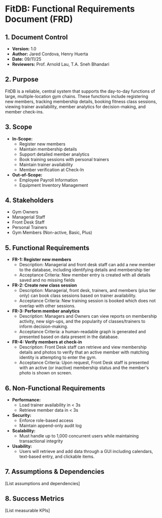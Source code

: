 # FitDB: Functional Requirements Document (FRD)

## 1. Document Control
- **Version:**  1.0
- **Author:**  Jared Cordova, Henry Huerta
- **Date:**  09/11/25
- **Reviewers:**  Prof. Arnold Lau, T.A. Sneh Bhandari

## 2. Purpose
FitDB is a reliable, central system that supports the day-to-day functions of large, multiple-location gym chains. These functions include registering new members, tracking membership details, booking fitness class sessions, viewing trainer availability, member analytics for decision-making, and member check-ins.

## 3. Scope
- **In-Scope:**  
  - Register new members
  - Maintain membership details
  - Support detailed member analytics
  - Book training sessions with personal trainers
  - Maintain trainer availability
  - Member verification at Check-In
- **Out-of-Scope:**
  - Employee Payroll Information
  - Equipment Inventory Management


## 4. Stakeholders
- Gym Owners
- Managerial Staff
- Front Desk Staff
- Personal Trainers
- Gym Members (Non-active, Basic, Plus)

## 5. Functional Requirements
- **FR-1: Register new members**
  - Description: Managerial and front desk staff can add a new member to the database, including identifying details and membership tier
  - Acceptance Criteria: New member entry is created with all details saved and no missing fields
- **FR-2: Create new class session**
  - Description: Managerial, front desk, trainers, and members (plus tier only) can book class sessions based on trainer availability.
  - Acceptance Criteria: New training session is booked which does not overlap with other sessions.
- **FR-3: Perform member analytics**
  - Description: Managers and Owners can view reports on membership activity, new sign-ups, and the popularity of classes/trainers to inform decision-making.
  - Acceptance Criteria: a human-readable graph is generated and presented based on data present in the database.  
- **FR-4: Verify members at check-in**
  - Description: Front Desk staff can retrieve and view membership details and photos to verify that an active member with matching identity is attempting to enter the gym.
  - Acceptance Criteria: Upon request, Front Desk staff is presented with an active (or inactive) membership status and the member's photo is shown on screen.


## 6. Non-Functional Requirements
- **Performance:**  
  - Load trainer availability in < 3s
  - Retrieve member data in < 3s
- **Security:**  
  - Enforce role-based access
  - Maintain append-only audit log 
- **Scalability:**
  - Must handle up to 1,000 concurrent users while maintaining transactional integrity
- **Usability:**  
  - Users will retrieve and add data through a GUI including calendars, text-based entry, and clickable items.

## 7. Assumptions & Dependencies
[List assumptions and dependencies]

## 8. Success Metrics
[List measurable KPIs]
